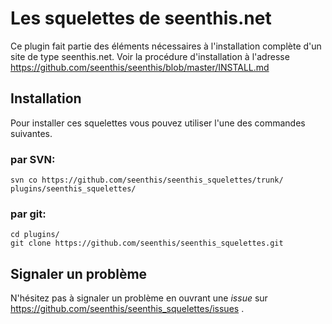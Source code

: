 # Les squelettes de seenthis.net

Ce plugin fait partie des éléments nécessaires à l'installation complète d'un site de type seenthis.net. Voir la procédure d'installation à l'adresse https://github.com/seenthis/seenthis/blob/master/INSTALL.md

## Installation

Pour installer ces squelettes vous pouvez utiliser l'une des commandes suivantes.

### par SVN:
`svn co https://github.com/seenthis/seenthis_squelettes/trunk/ plugins/seenthis_squelettes/`

### par git:
```
cd plugins/
git clone https://github.com/seenthis/seenthis_squelettes.git
```

## Signaler un problème

N'hésitez pas à signaler un problème en ouvrant une _issue_ sur https://github.com/seenthis/seenthis_squelettes/issues .
